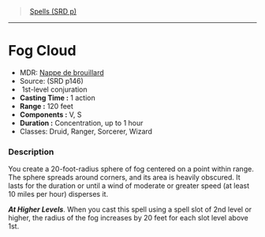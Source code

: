 ﻿> [Spells (SRD p)](srd_spells.md)

---

# Fog Cloud

- MDR: [Nappe de brouillard](hd_spells_nappe_de_brouillard.md)
- Source: (SRD p146)
-  1st-level conjuration
- **Casting Time :** 1 action
- **Range :** 120 feet
- **Components :** V, S
- **Duration :** Concentration, up to 1 hour
- Classes: Druid, Ranger, Sorcerer, Wizard

### Description

You create a 20-foot-radius sphere of fog centered on a point within range. The sphere spreads around corners, and its area is heavily obscured. It lasts for the duration or until a wind of moderate or greater speed (at least 10 miles per hour) disperses it.

**_At Higher Levels_**. When you cast this spell using a spell slot of 2nd level or higher, the radius of the fog increases by 20 feet for each slot level above 1st.

